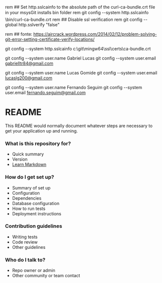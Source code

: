 rem ## Set http.sslcainfo to the absolute path of the curl-ca-bundle.crt file in your msysGit installs bin folder
rem git config --system http.sslcainfo \bin/curl-ca-bundle.crt
rem ## Disable ssl verification
rem git config --global http.sslverify "false"

rem ## fonte: https://aircrack.wordpress.com/2014/02/12/problem-solving-git-error-setting-certificate-verify-locations/

git config --system http.sslcainfo c:\\git\\mingw64\\ssl\\certs\\ca-bundle.crt

git config --system user.name Gabriel Lucas
git config --system user.email gabrielltr84@gmail.com

git config --system user.name Lucas Gomide
git config --system user.email lucaslg200@gmail.com

git config --system user.name Fernando Seguim
git config --system user.email fernando.seguim@gmail.com

# README #

This README would normally document whatever steps are necessary to get your application up and running.

### What is this repository for? ###

* Quick summary
* Version
* [Learn Markdown](https://bitbucket.org/tutorials/markdowndemo)

### How do I get set up? ###

* Summary of set up
* Configuration
* Dependencies
* Database configuration
* How to run tests
* Deployment instructions

### Contribution guidelines ###

* Writing tests
* Code review
* Other guidelines

### Who do I talk to? ###

* Repo owner or admin
* Other community or team contact